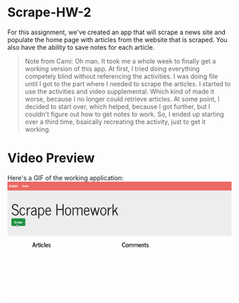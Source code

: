 # Scrape-HW-2
For this assignment, we've created an app that will scrape a news site and populate the home page with articles from the website that is scraped. You also have the ability to save notes for each article.

> Note from Cami: Oh man. It took me a whole week to finally get a working version of this app. At first, I tried doing everything competely blind without referencing the activities. I was doing file until I got to the part where I needed to scrape the articles. I started to use the activities and video supplemental. Which kind of made it worse, because I no longer could retrieve articles. At some point, I decided to start over, which helped, because I got further, but I couldn't figure out how to get notes to work. So, I ended up starting over a third time, bsaically recreating the activity, just to get it working.

# Video Preview

Here's a GIF of the working application:
![Image of Yaktocat](/public/Scrape-HW.gif)